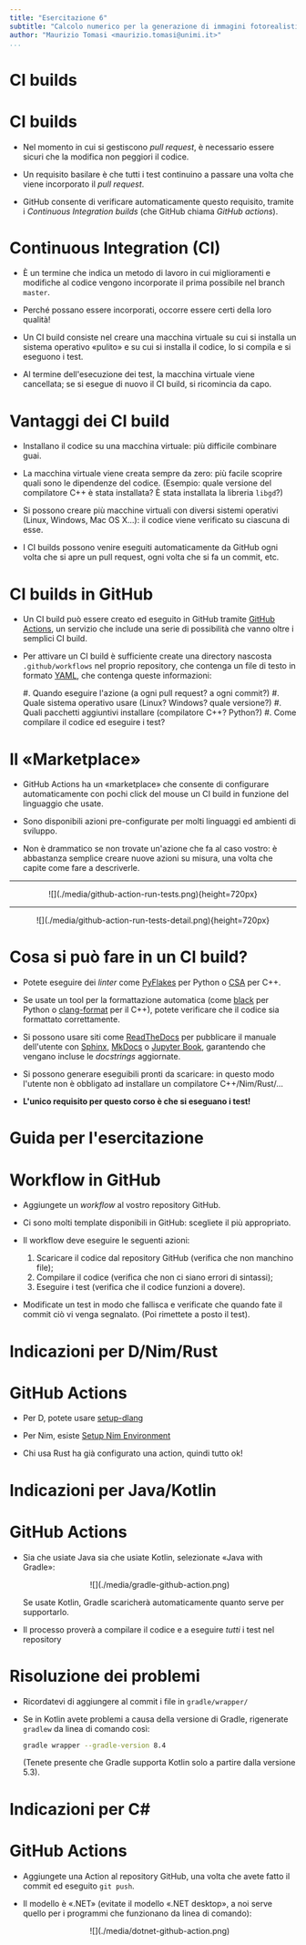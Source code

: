 ```yaml
---
title: "Esercitazione 6"
subtitle: "Calcolo numerico per la generazione di immagini fotorealistiche"
author: "Maurizio Tomasi <maurizio.tomasi@unimi.it>"
...
```


# CI builds

# CI builds

-   Nel momento in cui si gestiscono *pull request*, è necessario essere sicuri che la modifica non peggiori il codice.

-   Un requisito basilare è che tutti i test continuino a passare una volta che viene incorporato il *pull request*.

-   GitHub consente di verificare automaticamente questo requisito, tramite i *Continuous Integration builds* (che GitHub chiama *GitHub actions*).

# Continuous Integration (CI)

-   È un termine che indica un metodo di lavoro in cui miglioramenti e modifiche al codice vengono incorporate il prima possibile nel branch `master`.

-   Perché possano essere incorporati, occorre essere certi della loro qualità!

-   Un CI build consiste nel creare una macchina virtuale su cui si installa un sistema operativo «pulito» e su cui si installa il codice, lo si compila e si eseguono i test.

-   Al termine dell'esecuzione dei test, la macchina virtuale viene cancellata; se si esegue di nuovo il CI build, si ricomincia da capo.

# Vantaggi dei CI build

-   Installano il codice su una macchina virtuale: più difficile combinare guai.

-   La macchina virtuale viene creata sempre da zero: più facile scoprire quali sono le dipendenze del codice. (Esempio: quale versione del compilatore C++ è stata installata? È stata installata la libreria `libgd`?)

-   Si possono creare più macchine virtuali con diversi sistemi operativi (Linux, Windows, Mac OS X…): il codice viene verificato su ciascuna di esse.

-   I CI builds possono venire eseguiti automaticamente da GitHub ogni volta che si apre un pull request, ogni volta che si fa un commit, etc.

# CI builds in GitHub

-   Un CI build può essere creato ed eseguito in GitHub tramite [GitHub Actions](https://docs.github.com/en/actions), un servizio che include una serie di possibilità che vanno oltre i semplici CI build.

-   Per attivare un CI build è sufficiente create una directory nascosta `.github/workflows` nel proprio repository, che contenga un file di testo in formato [YAML](https://en.wikipedia.org/wiki/YAML), che contenga queste informazioni:

    #.   Quando eseguire l'azione (a ogni pull request? a ogni commit?)
    #.   Quale sistema operativo usare (Linux? Windows? quale versione?)
    #.   Quali pacchetti aggiuntivi installare (compilatore C++? Python?)
    #.   Come compilare il codice ed eseguire i test?

# Il «Marketplace»

-   GitHub Actions ha un «marketplace» che consente di configurare automaticamente con pochi click del mouse un CI build in funzione del linguaggio che usate.

-   Sono disponibili azioni pre-configurate per molti linguaggi ed ambienti di sviluppo.

-   Non è drammatico se non trovate un'azione che fa al caso vostro: è abbastanza semplice creare nuove azioni su misura, una volta che capite come fare a descriverle.

---

<center>
![](./media/github-action-run-tests.png){height=720px}
</center>

---

<center>
![](./media/github-action-run-tests-detail.png){height=720px}
</center>


# Cosa si può fare in un CI build?

-   Potete eseguire dei *linter* come [PyFlakes](https://pypi.org/project/pyflakes/) per Python o [CSA](https://clang-analyzer.llvm.org/) per C++.

-   Se usate un tool per la formattazione automatica (come [black](https://github.com/psf/black) per Python o [clang-format](https://clang.llvm.org/docs/ClangFormat.html) per il C++), potete verificare che il codice sia formattato correttamente.

-   Si possono usare siti come [ReadTheDocs](https://about.readthedocs.com/?ref=readthedocs.org) per pubblicare il manuale dell'utente con [Sphinx](https://www.sphinx-doc.org/), [MkDocs](https://www.mkdocs.org/) o [Jupyter Book](https://jupyterbook.org/en/stable/intro.html), garantendo che vengano incluse le *docstrings* aggiornate.

-   Si possono generare eseguibili pronti da scaricare: in questo modo l'utente non è obbligato ad installare un compilatore C++/Nim/Rust/…

-   **L'unico requisito per questo corso è che si eseguano i test!**


# Guida per l'esercitazione


# Workflow in GitHub

-   Aggiungete un *workflow* al vostro repository GitHub.

-   Ci sono molti template disponibili in GitHub: scegliete il più appropriato.

-   Il workflow deve eseguire le seguenti azioni:

    1.  Scaricare il codice dal repository GitHub (verifica che non manchino file);
    2.  Compilare il codice (verifica che non ci siano errori di sintassi);
    3.  Eseguire i test (verifica che il codice funzioni a dovere).

-   Modificate un test in modo che fallisca e verificate che quando fate il commit ciò vi venga segnalato. (Poi rimettete a posto il test).

# Indicazioni per D/Nim/Rust

# GitHub Actions

-   Per D, potete usare [setup-dlang](https://github.com/dlang-community/setup-dlang)

-   Per Nim, esiste [Setup Nim Environment](https://github.com/marketplace/actions/setup-nim-environment)

-   Chi usa Rust ha già configurato una action, quindi tutto ok!

# Indicazioni per Java/Kotlin

# GitHub Actions

-   Sia che usiate Java sia che usiate Kotlin, selezionate «Java with Gradle»:

    <center>
    ![](./media/gradle-github-action.png)
    </center>

    Se usate Kotlin, Gradle scaricherà automaticamente quanto serve per supportarlo.

-   Il processo proverà a compilare il codice e a eseguire *tutti* i test nel repository

# Risoluzione dei problemi

-   Ricordatevi di aggiungere al commit i file in `gradle/wrapper/`

-   Se in Kotlin avete problemi a causa della versione di Gradle, rigenerate `gradlew` da linea di comando così:

    ```sh
    gradle wrapper --gradle-version 8.4
    ```

    (Tenete presente che Gradle supporta Kotlin solo a partire dalla versione 5.3).

# Indicazioni per C\#

# GitHub Actions

-   Aggiungete una Action al repository GitHub, una volta che avete fatto il commit ed eseguito `git push`.

-   Il modello è «.NET» (evitate il modello «.NET desktop», a noi serve quello per i programmi che funzionano da linea di comando):

    <center>
    ![](./media/dotnet-github-action.png)
    </center>
